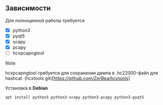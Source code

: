 ## Зависимости

Для полноценной работы требуется
- [x] python3
- [x] pyqt5
- [x] scapy
- [x] pcapy
- [ ] hcxpcapngtool 

> [!NOTE]
> hcxpcapngtool требуется для сохранения дампа в .hc22000-файл для hashcat. (hcxtools git)[https://github.com/ZerBea/hcxtools]

Установка в **Debian**
```bash
apt install python3 python3-scapy python3-pcapy python3-pyqt5
```
